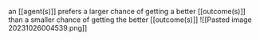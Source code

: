 an [[agent(s)]] prefers a larger chance of getting a better [[outcome(s)]] than a smaller chance of getting the better [[outcome(s)]]
![[Pasted image 20231026004539.png]]

